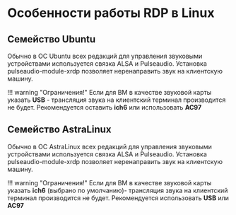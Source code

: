 # Особенности работы RDP в Linux

## Семейство Ubuntu
Обычно в ОС Ubuntu всех редакций для управления звуковыми устройствами используется связка ALSA и Pulseaudio.
Установка pulseaudio-module-xrdp позволяет неренаправить звук на клиентскую машину.

!!! warning "Ограничения!"
     Если для ВМ в качестве звуковой карты указать **USB** - трансляция звука на клиентский терминал производится не будет. Рекомендуется оставить **ich6** или использовать **AC97**

## Семейство AstraLinux
Обычно в ОС AstraLinux всех редакций для управления звуковыми устройствами используется связка ALSA и Pulseaudio.
Установка pulseaudio-module-xrdp позволяет неренаправить звук на клиентскую машину.

!!! warning "Ограничения!"
     Если для ВМ в качестве звуковой карты указать **ich6** (выбрано по умолчанию)- трансляция звука на клиентский терминал производится не будет. Рекомендуется  использовать **USB** или **AC97**
